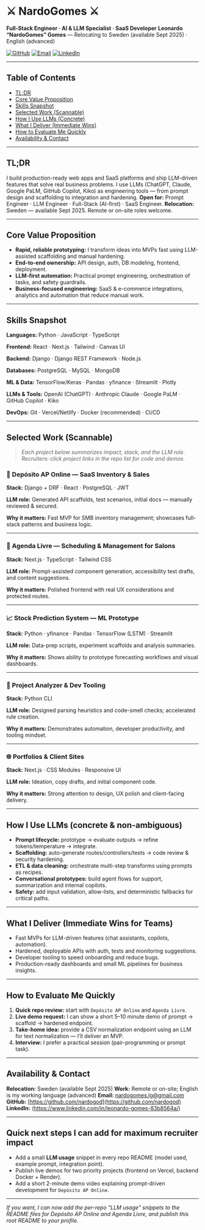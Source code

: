 # ⚔️ NardoGomes ⚔️

**Full-Stack Engineer · AI & LLM Specialist · SaaS Developer**
**Leonardo “NardoGomes” Gomes** — Relocating to Sweden (available Sept 2025) · English (advanced)

[![GitHub](https://img.shields.io/badge/GitHub-100000?style=for-the-badge\&logo=github\&logoColor=white)](https://github.com/nardogod) [![Email](https://img.shields.io/badge/Email-D14836?style=for-the-badge\&logo=gmail\&logoColor=white)](mailto:nardogomes.lg@gmail.com) [![LinkedIn](https://img.shields.io/badge/LinkedIn-0A66C2?style=for-the-badge\&logo=linkedin\&logoColor=white)](https://www.linkedin.com/in/nardogod)

---

## Table of Contents

* [TL;DR](#tldr)
* [Core Value Proposition](#core-value-proposition)
* [Skills Snapshot](#skills-snapshot)
* [Selected Work (Scannable)](#selected-work-scannable)
* [How I Use LLMs (Concrete)](#how-i-use-llms-concrete)
* [What I Deliver (Immediate Wins)](#what-i-deliver-immediate-wins)
* [How to Evaluate Me Quickly](#how-to-evaluate-me-quickly)
* [Availability & Contact](#availability--contact)

---

## TL;DR

I build production-ready web apps and SaaS platforms and ship LLM-driven features that solve real business problems. I use LLMs (ChatGPT, Claude, Google PaLM, GitHub Copilot, Kiko) as engineering tools — from prompt design and scaffolding to integration and hardening.
**Open for:** Prompt Engineer · LLM Engineer · Full-Stack (AI-first) · SaaS Engineer.
**Relocation:** Sweden — available Sept 2025. Remote or on-site roles welcome.

---

## Core Value Proposition

* **Rapid, reliable prototyping:** I transform ideas into MVPs fast using LLM-assisted scaffolding and manual hardening.
* **End-to-end ownership:** API design, auth, DB modeling, frontend, deployment.
* **LLM-first automation:** Practical prompt engineering, orchestration of tasks, and safety guardrails.
* **Business-focused engineering:** SaaS & e-commerce integrations, analytics and automation that reduce manual work.

---

## Skills Snapshot

**Languages:** Python · JavaScript · TypeScript

**Frontend:** React · Next.js · Tailwind · Canvas UI

**Backend:** Django · Django REST Framework · Node.js

**Databases:** PostgreSQL · MySQL · MongoDB

**ML & Data:** TensorFlow/Keras · Pandas · yfinance · Streamlit · Plotly

**LLMs & Tools:** OpenAI (ChatGPT) · Anthropic Claude · Google PaLM · GitHub Copilot · Kiko

**DevOps:** Git · Vercel/Netlify · Docker (recommended) · CI/CD



---

## Selected Work (Scannable)

> *Each project below summarizes impact, stack, and the LLM role. Recruiters: click project links in the repo list for code and demos.*

### 🧰 Depósito AP Online — SaaS Inventory & Sales

**Stack:** Django + DRF · React · PostgreSQL · JWT

**LLM role:** Generated API scaffolds, test scenarios, initial docs — manually reviewed & secured.

**Why it matters:** Fast MVP for SMB inventory management; showcases full-stack patterns and business logic.

---

### 📅 Agenda Livre — Scheduling & Management for Salons

**Stack:** Next.js · TypeScript · Tailwind CSS

**LLM role:** Prompt-assisted component generation, accessibility test drafts, and content suggestions.

**Why it matters:** Polished frontend with real UX considerations and protected routes.

---

### 📈 Stock Prediction System — ML Prototype

**Stack:** Python · yfinance · Pandas · TensorFlow (LSTM) · Streamlit

**LLM role:** Data-prep scripts, experiment scaffolds and analysis summaries.

**Why it matters:** Shows ability to prototype forecasting workflows and visual dashboards.

---

### 🔧 Project Analyzer & Dev Tooling

**Stack:** Python CLI

**LLM role:** Designed parsing heuristics and code-smell checks; accelerated rule creation.

**Why it matters:** Demonstrates automation, developer productivity, and tooling mindset.

---

### 🌐 Portfolios & Client Sites

**Stack:** Next.js · CSS Modules · Responsive UI

**LLM role:** Ideation, copy drafts, and initial component code.

**Why it matters:** Strong attention to design, UX polish and client-facing delivery.

---

## How I Use LLMs (concrete & non-ambiguous)

* **Prompt lifecycle:** prototype → evaluate outputs → refine tokens/temperature → integrate.
* **Scaffolding:** auto-generate routes/controllers/tests → code review & security hardening.
* **ETL & data cleaning:** orchestrate multi-step transforms using prompts as recipes.
* **Conversational prototypes:** build agent flows for support, summarization and internal copilots.
* **Safety:** add input validation, allow-lists, and deterministic fallbacks for critical paths.

---

## What I Deliver (Immediate Wins for Teams)

* Fast MVPs for LLM-driven features (chat assistants, copilots, automation).
* Hardened, deployable APIs with auth, tests and monitoring suggestions.
* Developer tooling to speed onboarding and reduce bugs.
* Production-ready dashboards and small ML pipelines for business insights.

---

## How to Evaluate Me Quickly

1. **Quick repo review:** start with `Depósito AP Online` and `Agenda Livre`.
2. **Live demo request:** I can show a short 5–10 minute demo of prompt → scaffold → hardened endpoint.
3. **Take-home idea:** provide a CSV normalization endpoint using an LLM for text normalization — I’ll deliver an MVP.
4. **Interview:** I prefer a practical session (pair-programming or prompt task).

---

## Availability & Contact

**Relocation:** Sweden (available Sept 2025)
**Work:** Remote or on-site; English is my working language (advanced)
**Email:** [nardogomes.lg@gmail.com](mailto:nardogomes.lg@gmail.com)
**GitHub:** [https://github.com/nardogod](https://github.com/nardogod)
**LinkedIn:** (https://www.linkedin.com/in/leonardo-gomes-83b8564a/)

---

## Quick next steps I can add for maximum recruiter impact

* Add a small **LLM usage** snippet in every repo README (model used, example prompt, integration point).
* Publish live demos for two priority projects (frontend on Vercel, backend Docker + Render).
* Add a short 2-minute demo video explaining prompt-driven development for `Depósito AP Online`.

---

*If you want, I can now add the per-repo "LLM usage" snippets to the README files for Depósito AP Online and Agenda Livre, and publish this root README to your profile.*
